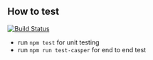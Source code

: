 How to test
----

[![Build Status](https://travis-ci.org/amarczuk/xtm.svg?branch=master)](https://travis-ci.org/amarczuk/xtm)

- run `npm test` for unit testing
- run `npm run test-casper` for end to end test